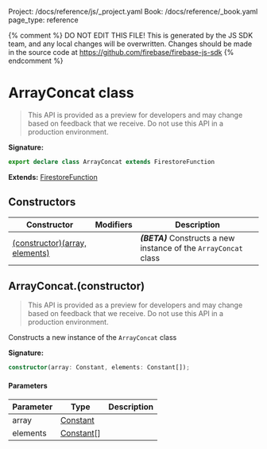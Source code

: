 Project: /docs/reference/js/_project.yaml
Book: /docs/reference/_book.yaml
page_type: reference

{% comment %}
DO NOT EDIT THIS FILE!
This is generated by the JS SDK team, and any local changes will be
overwritten. Changes should be made in the source code at
https://github.com/firebase/firebase-js-sdk
{% endcomment %}

# ArrayConcat class
> This API is provided as a preview for developers and may change based on feedback that we receive. Do not use this API in a production environment.
> 


<b>Signature:</b>

```typescript
export declare class ArrayConcat extends FirestoreFunction 
```
<b>Extends:</b> [FirestoreFunction](./firestore_.firestorefunction.md#firestorefunction_class)

## Constructors

|  Constructor | Modifiers | Description |
|  --- | --- | --- |
|  [(constructor)(array, elements)](./firestore_.arrayconcat.md#arrayconcatconstructor) |  | <b><i>(BETA)</i></b> Constructs a new instance of the <code>ArrayConcat</code> class |

## ArrayConcat.(constructor)

> This API is provided as a preview for developers and may change based on feedback that we receive. Do not use this API in a production environment.
> 

Constructs a new instance of the `ArrayConcat` class

<b>Signature:</b>

```typescript
constructor(array: Constant, elements: Constant[]);
```

#### Parameters

|  Parameter | Type | Description |
|  --- | --- | --- |
|  array | [Constant](./firestore_.constant.md#constant_class) |  |
|  elements | [Constant](./firestore_.constant.md#constant_class)<!-- -->\[\] |  |

